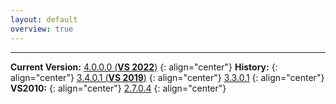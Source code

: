 ```yaml
---
layout: default
overview: true
---
```


---

**Current Version:**
[4.0.0.0 (**VS 2022**)](https://github.com/ovidiuvio/VSDebugPro/releases/download/4.0.0.0/VSDebugPro.vsix)
{: align="center"}
**History:**
{: align="center"}
[3.4.0.1 (**VS 2019**)](https://bit.ly/3ym1lXY)
{: align="center"}
[3.3.0.1](https://github.com/ovidiuvio/VSDebugPro/releases/download/3.3.0.1/VSDebugPro.vsix)
{: align="center"}
**VS2010:**
{: align="center"}
[2.7.0.4](http://bit.ly/2uCBqLR)
{: align="center"}
